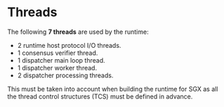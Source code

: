 # Threads

The following **7 threads** are used by the runtime:

* 2 runtime host protocol I/O threads.
* 1 consensus verifier thread.
* 1 dispatcher main loop thread.
* 1 dispatcher worker thread.
* 2 dispatcher processing threads.

This must be taken into account when building the runtime for SGX as all the
thread control structures (TCS) must be defined in advance.
